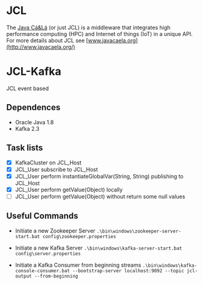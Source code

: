 ﻿# JCL
The [Java Cá&Lá](http://www.javacaela.org/) (or just JCL) is a middleware that integrates high performance computing (HPC) and Internet of things (IoT) in a unique API. For more details about JCL see [www.javacaela.org](http://www.javacaela.org/)

# JCL-Kafka
JCL event based

## Dependences
- Oracle Java 1.8
- Kafka 2.3

## Task lists
- [x] KafkaCluster on JCL_Host
- [x] JCL_User subscribe to JCL_Host
- [x] JCL_User perform instantiateGlobalVar(String, String) publishing to JCL_Host
- [x] JCL_User perform getValue(Object) locally
- [ ] JCL_User perform getValue(Object) without return some null values

## Useful Commands
- Initiate a new Zookeeper Server
```.\bin\windows\zookeeper-server-start.bat config\zookeeper.properties```

- Initiate a new Kafka Server
```.\bin\windows\kafka-server-start.bat config\server.properties```

- Initiate a Kafka Consumer from beginning streams
```.\bin\windows\kafka-console-consumer.bat --bootstrap-server localhost:9092 --topic jcl-output --from-beginning```
